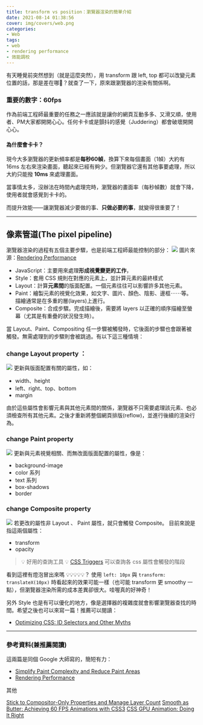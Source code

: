 ```yaml
---
title: transform vs position：瀏覽器渲染的簡單介紹
date: 2021-08-14 01:38:56
cover: img/covers/web.png
categories:
- Web
tags:
- web
- rendering performance
- 效能調校
---
```

有天睡覺前突然想到（就是這麼突然），用 transform 跟 left, top 都可以改變元素位置的話，那是差在哪🧐？就查了一下，原來跟瀏覽器的渲染有關係啊。
<!-- more -->
### 重要的數字：60fps
作為前端工程師最重要的任務之一應該就是讓你的網頁互動多多、又滑又順，使用者、PM大家都開開心心。任何卡卡或是顫抖的感覺（Juddering）都會破壞開開心心。

#### 為什麼會卡卡？
現今大多瀏覽器的更新頻率都是**每秒60幀**，換算下來每個畫面（1幀）大約有 16ms 左右來渲染畫面，聽起來已經有夠少。但瀏覽器它還有其他事要處理，所以大約只能撥 **10ms** 來處理畫面。

當事情太多，沒辦法在時間內處理完時，瀏覽器的畫面率（每秒幀數）就會下降，使用者就會感覺到卡卡的。

而提升效能——讓瀏覽器減少要做的事、**只做必要的事**，就變得很重要了！

-----
## 像素管道(The pixel pipeline)
瀏覽器渲染的過程有五個主要步驟，也是前端工程師最能控制的部分：
![](https://i.imgur.com/RX5fLaY.jpg)
圖片來源：[Rendering Performance](https://developers.google.com/web/fundamentals/performance/rendering)

- JavaScript：主要用來處理**形成視覺變更的工作**，
- Style：套用 CSS 規則在對應的元素上，並計算元素的最終樣式
- Layout：計算**元素間**的版面配置。一個元素往往可以影響許多其他元素。
- Paint：繪製元素的視覺化效果，如文字、圖片、顏色、陰影、邊框⋯⋯等。描繪通常是在多重的層(layers)上進行。
- Composite：合成步驟。完成描繪後，需要將 layers 以正確的順序描繪至螢幕（尤其是有重疊的狀況發生時）。

當 Layout、Paint、Compositing 任一步驟被觸發時，它後面的步驟也會跟著被觸發。無需處理到的步驟則會被跳過。有以下這三種情境：

### change Layout property ： 
![](https://i.imgur.com/ArJvEbx.jpg)
更新與版面配置有關的屬性，如：
- width、height
- left、right、top、bottom
- margin

由於這些屬性會影響元素與其他元素間的關係，瀏覽器不只需要處理該元素、也必須檢查所有其他元素。之後才重新將整個網頁排版(reflow)，並進行後續的渲染行為。

### change Paint property
![](https://i.imgur.com/3l58vQG.jpg)
更新與元素視覺相關、而無改面版面配置的屬性，像是：
- background-image
- color 系列
- text 系列
- box-shadows
- border

### change Composite property
![](https://i.imgur.com/wyq8jha.jpg)
若更改的屬性非 Layout 、 Paint 屬性，就只會觸發 Composite。
目前來說是指這兩個屬性：
- transform
- opacity

> 💡 好用的查詢工具 💡
> [CSS Triggers](https://csstriggers.com/) 可以查詢各 css 屬性會觸發的階段

看到這裡有燈泡冒出來嗎 💡💡💡💡💡？
使用 `left: 10px` 與 `transform: translateX(10px)` 時看起來的效果可能一樣（也可能 transform 更 smoothy 一點），但瀏覽器渲染所需的成本差異卻很大。哇喔真的好神奇！


另外 Style 也是有可以優化的地方，像是選擇器的複雜度就會影響瀏覽器查找的時間。希望之後也可以來寫一篇！推薦可以閱讀：
- [Optimizing CSS: ID Selectors and Other Myths](https://www.sitepoint.com/optimizing-css-id-selectors-and-other-myths/)

---
### 參考資料(兼推薦閱讀)
這兩篇是同個 Google 大師寫的，簡短有力：
- [Simplify Paint Complexity and Reduce Paint Areas](https://developers.google.com/web/fundamentals/performance/rendering/simplify-paint-complexity-and-reduce-paint-areas)
- [Rendering Performance](https://developers.google.com/web/fundamentals/performance/rendering)


其他

[Stick to Compositor-Only Properties and Manage Layer Count](https://developers.google.com/web/fundamentals/performance/rendering/stick-to-compositor-only-properties-and-manage-layer-count)
[Smooth as Butter: Achieving 60 FPS Animations with CSS3](https://medium.com/outsystems-experts/how-to-achieve-60-fps-animations-with-css3-db7b98610108)
[CSS GPU Animation: Doing It Right](https://www.smashingmagazine.com/2016/12/gpu-animation-doing-it-right/)